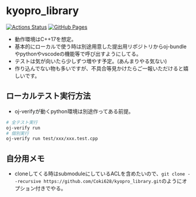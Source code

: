 # kyopro_library

[![Actions Status](https://github.com/Coki628/kyopro_library/workflows/verify/badge.svg)](https://github.com/Coki628/kyopro_library/actions)
[![GitHub Pages](https://img.shields.io/static/v1?label=GitHub+Pages&message=+&color=brightgreen&logo=github)](https://Coki628.github.io/kyopro_library/)

- 動作環境はC++17を想定。
- 基本的にローカルで使う時は別途用意した提出用リポジトリからoj-bundleやpythonやvscodeの機能等で呼び出すようにしてる。
- テストは気が向いたら少しずつ増やす予定。(あんまりやる気ない)
- 作り込んでない物も多いですが、不具合等見かけたらご一報いただけると嬉しいです。

## ローカルテスト実行方法

- oj-verifyが動くpython環境は別途作ってある前提。

```bash
# 全テスト実行
oj-verify run
# 個別実行
oj-verify run test/xxx/xxx.test.cpp
```

## 自分用メモ
- cloneしてくる時はsubmoduleにしているACLを含めたいので、`git clone --recursive https://github.com/Coki628/kyopro_library.git`のようにオプション付きでやる。
